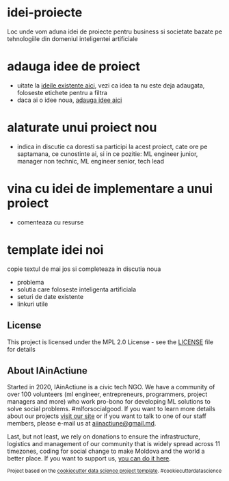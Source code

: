 # idei-proiecte
Loc unde vom aduna idei de proiecte pentru business si societate bazate pe tehnologiile din domeniul inteligentei artificiale

# adauga idee de proiect
- uitate la [ideile existente aici](https://github.com/ai-in-actiune/idei-proiecte/discussions), vezi ca idea ta nu este deja adaugata, foloseste etichete pentru a filtra
- daca ai o idee noua, [adauga idee aici ](https://github.com/ai-in-actiune/idei-proiecte/discussions/new)

# alaturate unui proiect nou
- indica in discutie ca doresti sa participi la acest proiect, cate ore pe saptamana, ce cunostinte ai, si in ce pozitie: ML engineer junior, manager non technic,  ML engineer senior, tech lead

# vina cu idei de implementare a unui proiect
- comenteaza cu resurse

# template idei noi
copie textul de mai jos si completeaza in discutia noua
- problema
- solutia care foloseste inteligenta artificiala
- seturi de date existente
- linkuri utile


## License

This project is licensed under the MPL 2.0 License - see the [LICENSE](LICENSE) file for details

## About IAinActiune

Started in 2020, IAinActiune is a civic tech NGO. We have a community of over 100 volunteers (ml engineer, entrepreneurs, programmers, project managers and more) who work pro-bono for developing ML solutions to solve social problems. #mlforsocialgood. If you want to learn more details about our projects [visit our site](https://iainactiune.com/) or if you want to talk to one of our staff members, please e-mail us at aiinactiune@gmail.md.

Last, but not least, we rely on donations to ensure the infrastructure, logistics and management of our community that is widely spread across 11 timezones, coding for social change to make Moldova and the world a better place. If you want to support us, [you can do it here](https://iainactiune.com/).


<p><small>Project based on the <a target="_blank" href="https://drivendata.github.io/cookiecutter-data-science/">cookiecutter data science project template</a>. #cookiecutterdatascience</small></p>
